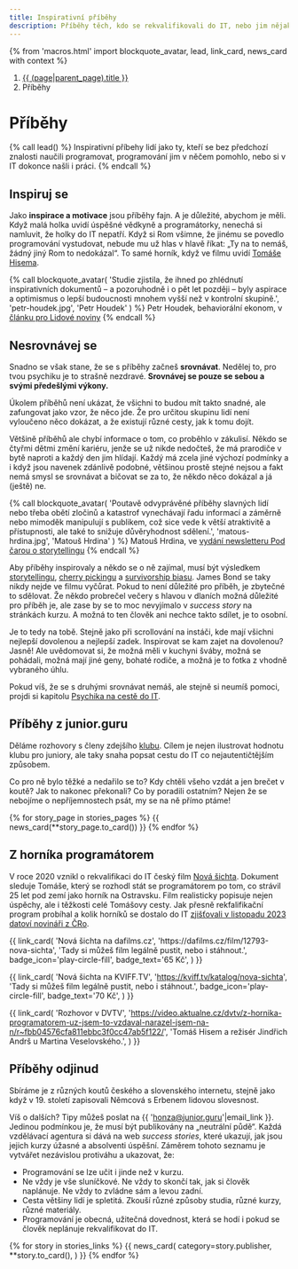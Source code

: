 ```yaml
---
title: Inspirativní příběhy
description: Příběhy těch, kdo se rekvalifikovali do IT, nebo jim nějak programování pomáhá
---
```


{% from 'macros.html' import blockquote_avatar, lead, link_card, news_card with context %}

<nav aria-label="breadcrumb">
  <ol class="breadcrumb">
    <li class="breadcrumb-item">
      <a href="{{ (page|parent_page).url|url }}">
        {{ (page|parent_page).title }}
      </a>
    </li>
    <li class="breadcrumb-item active" aria-current="page">
      Příběhy
    </li>
  </ol>
</nav>

# Příběhy

{% call lead() %}
Inspirativní příbehy lidí jako ty, kteří se bez předchozí znalosti naučili programovat, programování jim v něčem pomohlo, nebo si v IT dokonce našli i práci.
{% endcall %}

## Inspiruj se

Jako **inspirace a motivace** jsou příběhy fajn.
A je důležité, abychom je měli.
Když malá holka uvidí úspěšné vědkyně a programátorky, nenechá si namluvit, že holky do IT nepatří.
Když si Rom všimne, že jinému se povedlo programování vystudovat, nebude mu už hlas v hlavě říkat: „Ty na to nemáš, žádný jiný Rom to nedokázal“.
To samé horník, když ve filmu uvidí [Tomáše Hisema](#z-hornika-programatorem).

{% call blockquote_avatar(
  'Studie zjistila, že ihned po zhlédnutí inspirativních dokumentů – a pozoruhodně i o pět let později – byly aspirace a optimismus o lepší budoucnosti mnohem vyšší než v kontrolní skupině.',
  'petr-houdek.jpg',
  'Petr Houdek'
) %}
  Petr Houdek, behaviorální ekonom, v [článku pro Lidové noviny](https://houdekpetr.blogspot.com/2024/02/co-sledujete-v-televizi.html)
{% endcall %}

## Nesrovnávej se

Snadno se však stane, že se s příběhy začneš **srovnávat**.
Nedělej to, pro tvou psychiku je to strašně nezdravé.
**Srovnávej se pouze se sebou a svými předešlými výkony.**

Úkolem příběhů není ukázat, že všichni to budou mít takto snadné, ale zafungovat jako vzor, že něco jde.
Že pro určitou skupinu lidí není vyloučeno něco dokázat, a že existují různé cesty, jak k tomu dojít.

Většině příběhů ale chybí informace o tom, co proběhlo v zákulisí.
Někdo se čtyřmi dětmi změní kariéru, jenže se už nikde nedočteš, že má prarodiče v bytě naproti a každý den jim hlídají.
Každý má zcela jiné výchozí podmínky a i když jsou navenek zdánlivě podobné, většinou prostě stejné nejsou a fakt nemá smysl se srovnávat a bičovat se za to, že někdo něco dokázal a já (ještě) ne.

{% call blockquote_avatar(
  'Poutavě odvyprávěné příběhy slavných lidí nebo třeba obětí zločinů a katastrof vynechávají řadu informací a záměrně nebo mimoděk manipulují s publikem, což sice vede k větší atraktivitě a přístupnosti, ale také to snižuje důvěryhodnost sdělení.',
  'matous-hrdina.jpg',
  'Matouš Hrdina'
) %}
  Matouš Hrdina, ve [vydání newsletteru Pod čarou o storytellingu](https://seznam-zpravy.u.mailkit.eu/mc/VVQIVPEI/IFFILXQQDLFARYLJIY/CQMCWMIUIPV)
{% endcall %}

Aby příběhy inspirovaly a někdo se o ně zajímal, musí být výsledkem [storytellingu](https://en.wikipedia.org/wiki/Storytelling), [cherry pickingu](https://en.wikipedia.org/wiki/Cherry_picking) a [survivorship biasu](https://en.wikipedia.org/wiki/Survivorship_bias).
James Bond se taky nikdy nejde ve filmu vyčůrat.
Pokud to není důležité pro příběh, je zbytečné to sdělovat.
Že někdo probrečel večery s hlavou v dlaních možná důležité pro příběh je, ale zase by se to moc nevyjímalo v _success story_ na stránkách kurzu.
A možná to ten člověk ani nechce takto sdílet, je to osobní.

Je to tedy na tobě.
Stejně jako při scrollování na instáči, kde mají všichni nejlepší dovolenou a nejlepší zadek.
Inspirovat se kam zajet na dovolenou? Jasně!
Ale uvědomovat si, že možná měli v kuchyni šváby, možná se pohádali, možná mají jiné geny, bohaté rodiče, a možná je to fotka z vhodně vybraného úhlu.

Pokud víš, že se s druhými srovnávat nemáš, ale stejně si neumíš pomoci, projdi si kapitolu [Psychika na cestě do IT](handbook/mental-health.md).

## Příběhy z junior.guru

Děláme rozhovory s členy zdejšího [klubu](club.md).
Cílem je nejen ilustrovat hodnotu klubu pro juniory, ale taky snaha popsat cestu do IT co nejautentičtějším způsobem.

Co pro ně bylo těžké a nedařilo se to?
Kdy chtěli všeho vzdát a jen brečet v koutě?
Jak to nakonec překonali?
Co by poradili ostatním?
Nejen že se nebojíme o nepříjemnostech psát, my se na ně přímo ptáme!

{% for story_page in stories_pages %}
  {{ news_card(**story_page.to_card()) }}
{% endfor %}

## Z horníka programátorem

V roce 2020 vznikl o rekvalifikaci do IT český film [Nová šichta](https://www.csfd.cz/film/892942-nova-sichta/).
Dokument sleduje Tomáše, který se rozhodl stát se programátorem po tom, co strávil 25 let pod zemí jako horník na Ostravsku.
Film realisticky popisuje nejen úspěchy, ale i těžkosti celé Tomášovy cesty.
Jak přesně rekfalifikační program probíhal a kolik horníků se dostalo do IT [zjišťovali v listopadu 2023 datoví novináři z ČRo](https://www.irozhlas.cz/zpravy-domov/okd-rekvalifikace-horniku-programatori-ridici-data_2311030620_fil).

<div class="link-cards">
  {{ link_card(
    'Nová šichta na dafilms.cz',
    'https://dafilms.cz/film/12793-nova-sichta',
    'Tady si můžeš film legálně pustit, nebo i stáhnout.',
    badge_icon='play-circle-fill',
    badge_text='65 Kč',
  ) }}

  {{ link_card(
    'Nová šichta na KVIFF.TV',
    'https://kviff.tv/katalog/nova-sichta',
    'Tady si můžeš film legálně pustit, nebo i stáhnout.',
    badge_icon='play-circle-fill',
    badge_text='70 Kč',
  ) }}

  {{ link_card(
    'Rozhovor v DVTV',
    'https://video.aktualne.cz/dvtv/z-hornika-programatorem-uz-jsem-to-vzdaval-narazel-jsem-na-n/r~fbb04576cfa811ebbc3f0cc47ab5f122/',
    'Tomáš Hisem a režisér Jindřich Andrš u Martina Veselovského.',
  ) }}
</div>

## Příběhy odjinud

Sbíráme je z různých koutů českého a slovenského internetu, stejně jako když v 19. století zapisovali Němcová s Erbenem lidovou slovesnost.

Víš o dalších?
Tipy můžeš poslat na {{ 'honza@junior.guru'|email_link }}.
Jedinou podmínkou je, že musí být publikovány na „neutrální půdě“.
Každá vzdělávací agentura si dává na web _success stories_, které ukazují, jak jsou jejich kurzy úžasné a absolventi úspěšní.
Záměrem tohoto seznamu je vytvářet nezávislou protiváhu a ukazovat, že:

-   Programování se lze učit i jinde než v kurzu.
-   Ne vždy je vše sluníčkové.
    Ne vždy to skončí tak, jak si člověk naplánuje.
    Ne vždy to zvládne sám a levou zadní.
-   Cesta většiny lidí je spletitá.
    Zkouší různé způsoby studia, různé kurzy, různé materiály.
-   Programování je obecná, užitečná dovednost, která se hodí i pokud se člověk neplánuje rekvalifikovat do IT.

{% for story in stories_links %}
  {{
    news_card(
      category=story.publisher,
      **story.to_card(),
    )
  }}
{% endfor %}
